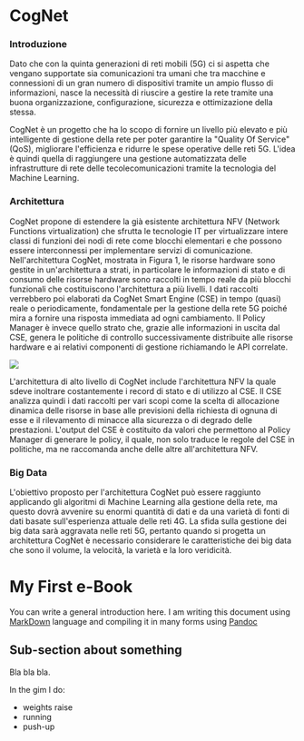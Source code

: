 # CogNet

### Introduzione 
Dato che con la quinta generazioni di reti mobili (5G) ci si aspetta che vengano supportate sia comunicazioni tra umani che tra macchine e connessioni di un gran numero di dispositivi tramite un ampio flusso di informazioni, nasce la necessità di riuscire a gestire la rete tramite una buona  organizzazione, configurazione, sicurezza e ottimizazione della stessa.

CogNet è un progetto che ha lo scopo di fornire un livello più elevato e più intelligente di gestione della rete per poter garantire la "Quality Of Service" (QoS), migliorare l'efficienza e ridurre le spese operative delle reti 5G. L'idea è quindi quella di raggiungere una gestione automatizzata delle infrastrutture di rete delle tecolecomunicazioni tramite la tecnologia del Machine Learning.

### Architettura
CogNet propone di estendere la già esistente architettura NFV (Network Functions virtualization) che sfrutta le tecnologie IT per virtualizzare intere classi di funzioni dei nodi di rete come blocchi elementari e che possono essere interconnessi per implementare servizi di comunicazione.
Nell'architettura CogNet, mostrata in Figura 1, le risorse hardware sono gestite in un'architettura a strati, in particolare le informazioni di stato e di consumo delle risorse hardware sono raccolti in tempo reale da più blocchi funzionali che costituiscono l'architettura a più livelli.
I dati raccolti verrebbero poi elaborati da CogNet Smart Engine (CSE) in tempo (quasi) reale o periodicamente, fondamentale per la gestione della rete 5G poiché mira a fornire una risposta immediata ad ogni cambiamento.
Il Policy Manager è invece quello strato che, grazie alle informazioni in uscita dal CSE, genera le politiche di controllo successivamente distribuite alle risorse hardware e ai relativi componenti di gestione richiamando le API correlate. 

![](image.png)

L'architettura di alto livello di CogNet include l'architettura NFV la quale sdeve inoltrare costantemente i record di stato e di utilizzo al CSE.
Il CSE analizza quindi i dati raccolti per vari scopi come la scelta di allocazione dinamica delle risorse in base alle previsioni della richiesta di ognuna di esse e il rilevamento di minacce alla sicurezza o di degrado delle prestazioni.
L'output del CSE è costituito da valori che permettono al Policy Manager di generare le policy, il quale, non solo traduce le regole del CSE in politiche, ma ne raccomanda anche delle altre all'architettura NFV.

### Big Data
L'obiettivo proposto per l'architettura CogNet può essere raggiunto applicando gli algoritmi di Machine Learning alla gestione della rete, ma questo dovrà avvenire su enormi quantità di dati e da una varietà di fonti di dati basate sull'esperienza attuale delle reti 4G. 
La sfida sulla gestione dei big data sarà aggravata nelle reti 5G, pertanto quando si progetta un architettura CogNet è necessario considerare le caratteristiche dei big data che sono il volume, la velocità, la varietà e la loro veridicità.




# My First e-Book

You can write a general introduction here.
I am writing this document using [MarkDown](http://it.wikipedia.org/wiki/Markdown) language and compiling it in many forms using [Pandoc](http://pandoc.org)

## Sub-section about something

Bla bla bla.

In the gim I do:
* weights raise
* running
* push-up
